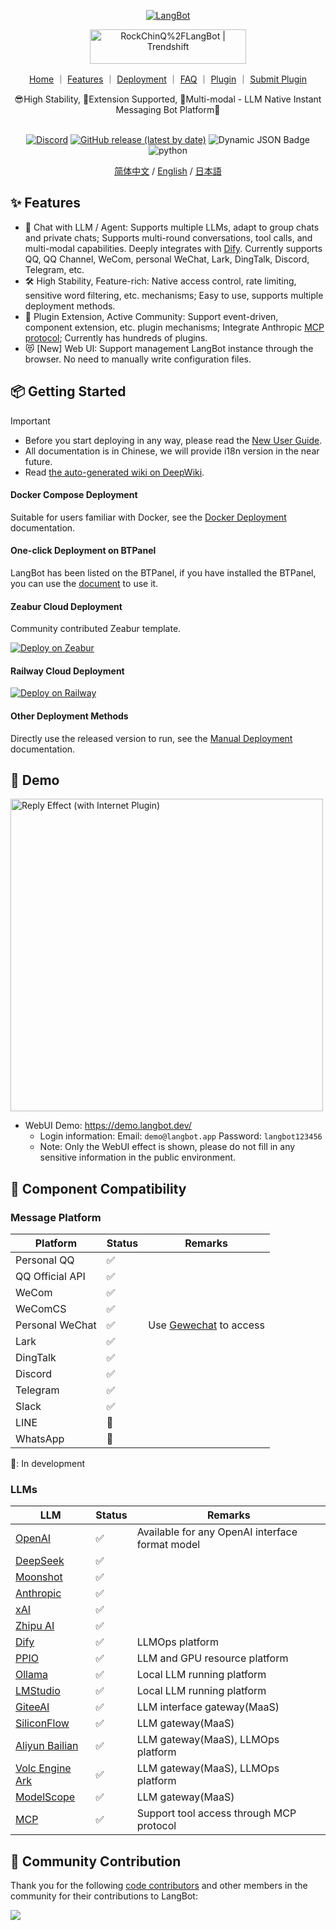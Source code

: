 <p align="center">
<a href="https://langbot.app">
<img src="https://docs.langbot.app/social.png" alt="LangBot"/>
</a>

<div align="center">

<a href="https://trendshift.io/repositories/12901" target="_blank"><img src="https://trendshift.io/api/badge/repositories/12901" alt="RockChinQ%2FLangBot | Trendshift" style="width: 250px; height: 55px;" width="250" height="55"/></a>

<a href="https://langbot.app">Home</a> ｜
<a href="https://docs.langbot.app/zh/insight/intro.html">Features</a> ｜
<a href="https://docs.langbot.app/zh/insight/guide.html">Deployment</a> ｜
<a href="https://docs.langbot.app/zh/usage/faq.html">FAQ</a> ｜
<a href="https://docs.langbot.app/zh/plugin/plugin-intro.html">Plugin</a> ｜
<a href="https://github.com/RockChinQ/LangBot/issues/new?assignees=&labels=%E7%8B%AC%E7%AB%8B%E6%8F%92%E4%BB%B6&projects=&template=submit-plugin.yml&title=%5BPlugin%5D%3A+%E8%AF%B7%E6%B1%82%E7%99%BB%E8%AE%B0%E6%96%B0%E6%8F%92%E4%BB%B6">Submit Plugin</a>

<div align="center">
😎High Stability, 🧩Extension Supported, 🦄Multi-modal - LLM Native Instant Messaging Bot Platform🤖  
</div>

<br/>


[![Discord](https://img.shields.io/discord/1335141740050649118?logo=discord&labelColor=%20%235462eb&logoColor=%20%23f5f5f5&color=%20%235462eb)](https://discord.gg/wdNEHETs87)
[![GitHub release (latest by date)](https://img.shields.io/github/v/release/RockChinQ/LangBot)](https://github.com/RockChinQ/LangBot/releases/latest)
 ![Dynamic JSON Badge](https://img.shields.io/badge/dynamic/json?url=https%3A%2F%2Fapi.qchatgpt.rockchin.top%2Fapi%2Fv2%2Fview%2Frealtime%2Fcount_query%3Fminute%3D10080&query=%24.data.count&label=Usage(7days))
<img src="https://img.shields.io/badge/python-3.10 ~ 3.13 -blue.svg" alt="python">

[简体中文](README.md) / [English](README_EN.md) / [日本語](README_JP.md)

</div>

</p>

## ✨ Features

- 💬 Chat with LLM / Agent: Supports multiple LLMs, adapt to group chats and private chats; Supports multi-round conversations, tool calls, and multi-modal capabilities. Deeply integrates with [Dify](https://dify.ai). Currently supports QQ, QQ Channel, WeCom, personal WeChat, Lark, DingTalk, Discord, Telegram, etc.
- 🛠️ High Stability, Feature-rich: Native access control, rate limiting, sensitive word filtering, etc. mechanisms; Easy to use, supports multiple deployment methods.
- 🧩 Plugin Extension, Active Community: Support event-driven, component extension, etc. plugin mechanisms; Integrate Anthropic [MCP protocol](https://modelcontextprotocol.io/); Currently has hundreds of plugins.
- 😻 [New] Web UI: Support management LangBot instance through the browser. No need to manually write configuration files.

## 📦 Getting Started

> [!IMPORTANT]
>
> - Before you start deploying in any way, please read the [New User Guide](https://docs.langbot.app/zh/insight/guide.html).  
> - All documentation is in Chinese, we will provide i18n version in the near future.
> - Read [the auto-generated wiki on DeepWiki](https://deepwiki.com/RockChinQ/LangBot).

#### Docker Compose Deployment

Suitable for users familiar with Docker, see the [Docker Deployment](https://docs.langbot.app/zh/deploy/langbot/docker.html) documentation.

#### One-click Deployment on BTPanel

LangBot has been listed on the BTPanel, if you have installed the BTPanel, you can use the [document](https://docs.langbot.app/zh/deploy/langbot/one-click/bt.html) to use it.

#### Zeabur Cloud Deployment

Community contributed Zeabur template.

[![Deploy on Zeabur](https://zeabur.com/button.svg)](https://zeabur.com/zh-CN/templates/ZKTBDH)

#### Railway Cloud Deployment

[![Deploy on Railway](https://railway.com/button.svg)](https://railway.app/template/yRrAyL?referralCode=vogKPF)

#### Other Deployment Methods

Directly use the released version to run, see the [Manual Deployment](https://docs.langbot.app/zh/deploy/langbot/manual.html) documentation.

## 📸 Demo

<img alt="Reply Effect (with Internet Plugin)" src="https://docs.langbot.app/QChatGPT-0516.png" width="500px"/>

- WebUI Demo: https://demo.langbot.dev/
    - Login information: Email: `demo@langbot.app` Password: `langbot123456`
    - Note: Only the WebUI effect is shown, please do not fill in any sensitive information in the public environment.

## 🔌 Component Compatibility

### Message Platform

| Platform | Status | Remarks |
| --- | --- | --- |
| Personal QQ | ✅ |  |
| QQ Official API | ✅ |  |
| WeCom | ✅ |  |
| WeComCS | ✅ |  |
| Personal WeChat | ✅ | Use [Gewechat](https://github.com/Devo919/Gewechat) to access |
| Lark | ✅ |  |
| DingTalk | ✅ |  |
| Discord | ✅ |  |
| Telegram | ✅ |  |
| Slack | ✅ |  |
| LINE | 🚧 |  |
| WhatsApp | 🚧 |  |

🚧: In development

### LLMs

| LLM | Status | Remarks |
| --- | --- | --- |
| [OpenAI](https://platform.openai.com/) | ✅ | Available for any OpenAI interface format model |
| [DeepSeek](https://www.deepseek.com/) | ✅ |  |
| [Moonshot](https://www.moonshot.cn/) | ✅ |  |
| [Anthropic](https://www.anthropic.com/) | ✅ |  |
| [xAI](https://x.ai/) | ✅ |  |
| [Zhipu AI](https://open.bigmodel.cn/) | ✅ |  |
| [Dify](https://dify.ai) | ✅ | LLMOps platform |
| [PPIO](https://ppinfra.com/user/register?invited_by=QJKFYD&utm_source=github_langbot) | ✅ | LLM and GPU resource platform |
| [Ollama](https://ollama.com/) | ✅ | Local LLM running platform |
| [LMStudio](https://lmstudio.ai/) | ✅ | Local LLM running platform |
| [GiteeAI](https://ai.gitee.com/) | ✅ | LLM interface gateway(MaaS) |
| [SiliconFlow](https://siliconflow.cn/) | ✅ | LLM gateway(MaaS) |
| [Aliyun Bailian](https://bailian.console.aliyun.com/) | ✅ | LLM gateway(MaaS), LLMOps platform |
| [Volc Engine Ark](https://console.volcengine.com/ark/region:ark+cn-beijing/model?vendor=Bytedance&view=LIST_VIEW) | ✅ | LLM gateway(MaaS), LLMOps platform |
| [ModelScope](https://modelscope.cn/docs/model-service/API-Inference/intro) | ✅ | LLM gateway(MaaS) |
| [MCP](https://modelcontextprotocol.io/) | ✅ | Support tool access through MCP protocol |

## 🤝 Community Contribution

Thank you for the following [code contributors](https://github.com/RockChinQ/LangBot/graphs/contributors) and other members in the community for their contributions to LangBot:

<a href="https://github.com/RockChinQ/LangBot/graphs/contributors">
  <img src="https://contrib.rocks/image?repo=RockChinQ/LangBot" />
</a>
